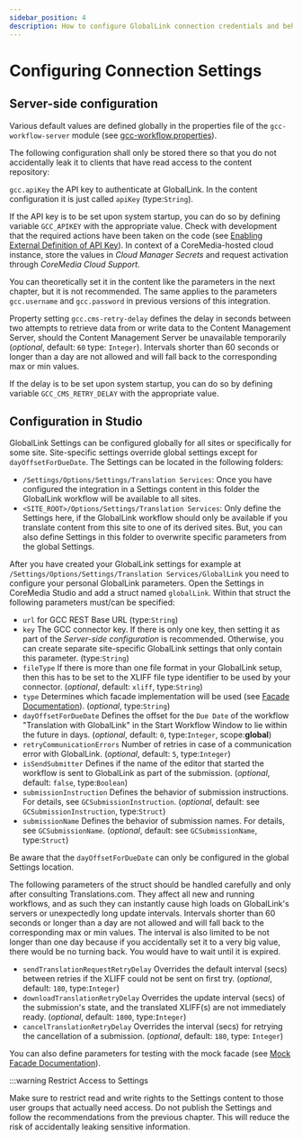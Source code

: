 ```yaml
---
sidebar_position: 4
description: How to configure GlobalLink connection credentials and behavior.
---
```


# Configuring Connection Settings

## Server-side configuration

Various default values are defined globally in the properties file of
the `gcc-workflow-server` module (see
[gcc-workflow.properties](https://github.com/CoreMedia/coremedia-globallink-connect-integration/tree/main/apps/workflow-server/gcc-workflow-server/src/main/resources/META-INF/coremedia/gcc-workflow.properties)).

The following configuration shall only be stored there so that you do not
accidentally leak it to clients that have read access to the content repository:

`gcc.apiKey` the API key to authenticate at GlobalLink. In the content configuration
it is just called `apiKey` (type:`String`).

If the API key is to be set upon system startup, you can do so by defining
variable `GCC_APIKEY` with the appropriate value. Check with development that
the required actions have been taken on the code (see
[Enabling External Definition of API Key](/development/coremedia-blueprint/#enabling-external-definition-of-api-key)).
In context of a CoreMedia-hosted cloud instance, store the values in
_Cloud Manager Secrets_ and request activation through _CoreMedia
Cloud Support_.

You can theoretically set it in the content like the parameters in the
next chapter, but it is not recommended. The same applies to the parameters
`gcc.username` and `gcc.password` in previous versions of this integration.

Property setting `gcc.cms-retry-delay` defines the delay in seconds between two
attempts to retrieve data from or write data to the Content Management Server,
should the Content Management Server be unavailable temporarily (_optional_,
default: `60` type: `Integer`). Intervals shorter than 60 seconds or longer
than a day are not allowed and will fall back to the corresponding max or min
values.

If the delay is to be set upon system startup, you can do so by defining
variable `GCC_CMS_RETRY_DELAY` with the appropriate value.

## Configuration in Studio

GlobalLink Settings can be configured globally for all sites or specifically
for some site. Site-specific settings override global settings except for
`dayOffsetForDueDate`. The Settings can be located in the following folders:

* `/Settings/Options/Settings/Translation Services`: Once you have configured
  the integration in a Settings content in this folder the GlobalLink
  workflow will be available to all sites.
* `<SITE_ROOT>/Options/Settings/Translation Services`: Only define
  the Settings here, if the GlobalLink workflow should only be available
  if you translate content from this site to one of its derived sites. But, you
  can also define Settings in this folder to overwrite specific parameters from
  the global Settings.

After you have created your GlobalLink settings for example at
`/Settings/Options/Settings/Translation Services/GlobalLink`
you need to configure your personal GlobalLink parameters. Open the Settings
in CoreMedia Studio and add a struct named
`globalLink`. Within that struct the following parameters must/can be specified:

* `url` for GCC REST Base URL  (type:`String`)
* `key` The GCC connector key. If there is only one key, then setting it as
  part of the _Server-side configuration_ is recommended. Otherwise, you can
  create separate site-specific GlobalLink settings that only contain
  this parameter. (type:`String`)
* `fileType` If there is more than one file format in your
  GlobalLink setup, then this has to be set to the XLIFF file type identifier
  to be used by your connector. (_optional_, default: `xliff`, type:`String`)
* `type` Determines which facade implementation will be used (see
  [Facade Documentation](https://github.com/CoreMedia/coremedia-globallink-connect-integration/tree/main/apps/workflow-server/gcc-workflow-server-facade/gcc-restclient-facade/README.md)).
  (_optional_, type:`String`)
* `dayOffsetForDueDate` Defines the offset for the
  `Due Date` of the workflow "Translation with GlobalLink" in the Start Workflow
  Window to lie within the future in days.
  (_optional_, default: `0`, type:`Integer`, scope:**global**)
* `retryCommunicationErrors` Number of retries in case of a communication error
  with GlobalLink. (_optional_, default: `5`, type:`Integer`)
* `isSendSubmitter` Defines if the name of the editor that started the workflow
  is sent to GlobalLink as part of the submission.
  (_optional_, default: `false`, type:`Boolean`)
* `submissionInstruction` Defines the behavior of submission instructions.
  For details, see `GCSubmissionInstruction`.
  (_optional_, default: see `GCSubmissionInstruction`, type:`Struct`)
* `submissionName` Defines the behavior of submission names.
  For details, see `GCSubmissionName`.
  (_optional_, default: see `GCSubmissionName`, type:`Struct`)

Be aware that the `dayOffsetForDueDate` can only be configured in the global
Settings location.

The following parameters of the struct should be handled carefully and only
after consulting Translations.com. They affect all new and running workflows,
and as such they can instantly cause high loads on GlobalLink's servers or
unexpectedly long update intervals. Intervals shorter than 60 seconds or longer
than a day are not allowed and will fall back to the corresponding max or min
values. The interval is also limited to be not longer than one day because if
you accidentally set it to a very big value, there would be no turning back. You
would have to wait until it is expired.

* `sendTranslationRequestRetryDelay` Overrides the default interval (secs)
  between retries if the XLIFF could not be sent on first try.
  (_optional_, default: `180`, type:`Integer`)
* `downloadTranslationRetryDelay` Overrides the update interval (secs) of the
  submission's state, and the translated XLIFF(s) are not immediately ready.
  (_optional_, default: `1800`, type:`Integer`)
* `cancelTranslationRetryDelay` Overrides the interval (secs) for retrying the
  cancellation of a submission. (_optional_, default: `180`, type: `Integer`)

You can also define parameters for testing with the mock facade
(see [Mock Facade Documentation](https://github.com/CoreMedia/coremedia-globallink-connect-integration/tree/main/apps/workflow-server/gcc-workflow-server-facade/gcc-restclient-facade-mock/README.md)).

:::warning Restrict Access to Settings

Make sure to restrict read and write rights to the Settings content to
those user groups that actually need access. Do not publish the
Settings and follow the recommendations from the previous chapter.
This will reduce the risk of accidentally leaking sensitive information.
